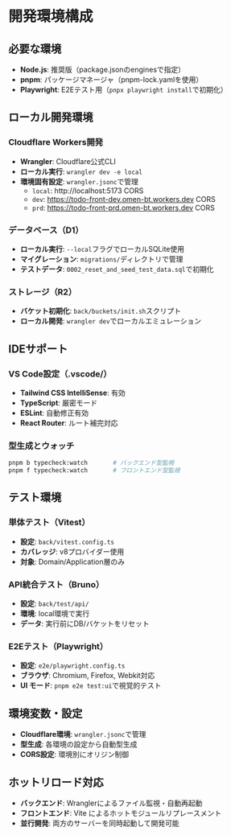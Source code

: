 # 開発環境構成

## 必要な環境
- **Node.js**: 推奨版（package.jsonのenginesで指定）
- **pnpm**: パッケージマネージャ（pnpm-lock.yamlを使用）
- **Playwright**: E2Eテスト用（`pnpx playwright install`で初期化）

## ローカル開発環境

### Cloudflare Workers開発
- **Wrangler**: Cloudflare公式CLI
- **ローカル実行**: `wrangler dev -e local`
- **環境固有設定**: `wrangler.jsonc`で管理
  - `local`: http://localhost:5173 CORS
  - `dev`: https://todo-front-dev.omen-bt.workers.dev CORS  
  - `prd`: https://todo-front-prd.omen-bt.workers.dev CORS

### データベース（D1）
- **ローカル実行**: `--local`フラグでローカルSQLite使用
- **マイグレーション**: `migrations/`ディレクトリで管理
- **テストデータ**: `0002_reset_and_seed_test_data.sql`で初期化

### ストレージ（R2）
- **バケット初期化**: `back/buckets/init.sh`スクリプト
- **ローカル開発**: `wrangler dev`でローカルエミュレーション

## IDEサポート

### VS Code設定（.vscode/）
- **Tailwind CSS IntelliSense**: 有効
- **TypeScript**: 厳密モード
- **ESLint**: 自動修正有効
- **React Router**: ルート補完対応

### 型生成とウォッチ
```bash
pnpm b typecheck:watch       # バックエンド型監視
pnpm f typecheck:watch       # フロントエンド型監視
```

## テスト環境

### 単体テスト（Vitest）
- **設定**: `back/vitest.config.ts`
- **カバレッジ**: v8プロバイダー使用
- **対象**: Domain/Application層のみ

### API統合テスト（Bruno）
- **設定**: `back/test/api/`
- **環境**: local環境で実行
- **データ**: 実行前にDB/バケットをリセット

### E2Eテスト（Playwright）
- **設定**: `e2e/playwright.config.ts`
- **ブラウザ**: Chromium, Firefox, Webkit対応
- **UI モード**: `pnpm e2e test:ui`で視覚的テスト

## 環境変数・設定
- **Cloudflare環境**: `wrangler.jsonc`で管理
- **型生成**: 各環境の設定から自動型生成
- **CORS設定**: 環境別にオリジン制御

## ホットリロード対応
- **バックエンド**: Wranglerによるファイル監視・自動再起動
- **フロントエンド**: Vite によるホットモジュールリプレースメント
- **並行開発**: 両方のサーバーを同時起動して開発可能